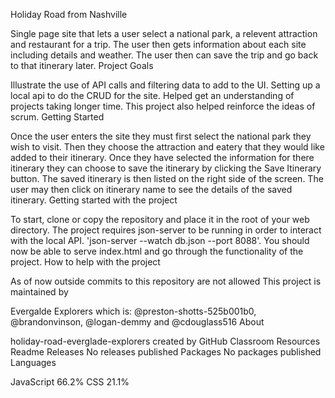 Holiday Road from Nashville

Single page site that lets a user select a national park, a relevent attraction and restaurant for a trip. The user then gets information about each site including details and weather. The user then can save the trip and go back to that itinerary later.
Project Goals

Illustrate the use of API calls and filtering data to add to the UI. Setting up a local api to do the CRUD for the site. Helped get an understanding of projects taking longer time. This project also helped reinforce the ideas of scrum.
Getting Started

Once the user enters the site they must first select the national park they wish to visit. Then they choose the attraction and eatery that they would like added to their itinerary. Once they have selected the information for there itinerary they can choose to save the itinerary by clicking the Save Itinerary button. The saved itinerary is then listed on the right side of the screen. The user may then click on itinerary name to see the details of the saved itinerary.
Getting started with the project

To start, clone or copy the repository and place it in the root of your web directory. The project requires json-server to be running in order to interact with the local API. 'json-server --watch db.json --port 8088'. You should now be able to serve index.html and go through the functionality of the project.
How to help with the project

As of now outside commits to this repository are not allowed
This project is maintained by

Evergalde Explorers which is: @preston-shotts-525b001b0, @brandonvinson, @logan-demmy and @cdouglass516
About

holiday-road-everglade-explorers created by GitHub Classroom
Resources
Readme
Releases
No releases published
Packages
No packages published
Languages

JavaScript 66.2%
CSS 21.1%
